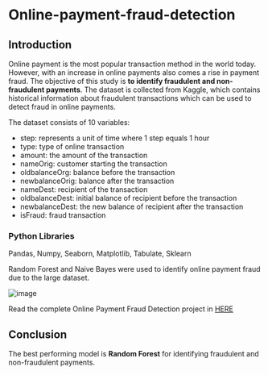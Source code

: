 # Online-payment-fraud-detection

## Introduction
Online payment is the most popular transaction method in the world today. However, with an increase in online payments also comes a rise in payment fraud. The objective of this study is **to identify fraudulent and non-fraudulent payments**. The dataset is collected from Kaggle, which contains historical information about fraudulent transactions which can be used to detect fraud in online payments. 

The dataset consists of 10 variables:
* step: represents a unit of time where 1 step equals 1 hour
* type: type of online transaction
* amount: the amount of the transaction
* nameOrig: customer starting the transaction
* oldbalanceOrg: balance before the transaction
* newbalanceOrig: balance after the transaction
* nameDest: recipient of the transaction
* oldbalanceDest: initial balance of recipient before the transaction
* newbalanceDest: the new balance of recipient after the transaction
* isFraud: fraud transaction


### Python Libraries
Pandas, Numpy, Seaborn, Matplotlib, Tabulate, Sklearn

Random Forest and Naive Bayes were used to identify online payment fraud due to the large dataset.

![image](https://user-images.githubusercontent.com/118715799/210950017-e4d317e0-6bf4-4ecd-8313-9b8121e04e9f.png)

Read the complete Online Payment Fraud Detection project in [HERE](https://github.com/seuwenfei/Online-payment-fraud-detection/blob/main/online-payment-fraud-detection.ipynb)

## Conclusion
The best performing model is **Random Forest** for identifying fraudulent and non-fraudulent payments.
